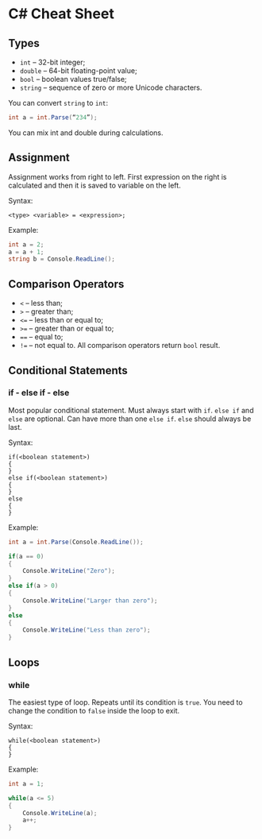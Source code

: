 # C# Cheat Sheet

## Types
*	`int` – 32-bit integer;
*	`double` – 64-bit floating-point value;
*	`bool` – boolean values true/false;
*	`string` – sequence of zero or more Unicode characters.

You can convert `string` to `int`:
```csharp
int a = int.Parse(“234”);
```

You can mix int and double during calculations. 

## Assignment
Assignment works from right to left. First expression on the right is calculated and then it is saved to variable on the left.

Syntax:
```
<type> <variable> = <expression>;
```

Example:
```csharp
int a = 2;
a = a + 1;
string b = Console.ReadLine();
```

## Comparison Operators 
*	`<` – less than;
*	`>` – greater than;
*	`<=` – less than or equal to;
*	`>=` – greater than or equal to;
*	`==` – equal to;
*	`!=` – not equal to.
All comparison operators return `bool` result.

## Conditional Statements
### if - else if - else
Most popular conditional statement. Must always start with `if`. `else if` and `else` are optional. Can have more than one `else if`. `else` should always be last.

Syntax:
```
if(<boolean statement>)
{
}
else if(<boolean statement>)
{
}
else
{
}
```

Example:
```csharp
int a = int.Parse(Console.ReadLine());  

if(a == 0) 
{
    Console.WriteLine("Zero");
}
else if(a > 0)
{
    Console.WriteLine("Larger than zero");
}
else
{
    Console.WriteLine("Less than zero");
}
```

## Loops
### while
The easiest type of loop. Repeats until its condition is `true`. You need to change the condition to `false` inside the loop to exit.

Syntax:
```
while(<boolean statement>)
{
}
```

Example:
```csharp
int a = 1;

while(a <= 5)
{
    Console.WriteLine(a);
    a++;
}
```
